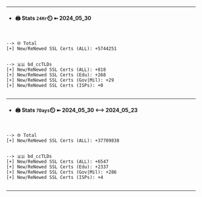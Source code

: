 

---
- #### 🖨️ **Stats** `24Hr`⏲️ ➼ 2024_05_30
```console


--> 🌐 Total
[+] New/ReNewed SSL Certs (ALL): +5744251


--> 🇧🇩 bd_ccTLDs
[+] New/ReNewed SSL Certs (ALL): +818
[+] New/ReNewed SSL Certs (Edu): +268
[+] New/ReNewed SSL Certs (Gov|Mil): +29
[+] New/ReNewed SSL Certs (ISPs): +0


```

---
- #### 🖨️ **Stats** `7Days`⏲️ ➼ 2024_05_30 <--> 2024_05_23
```console


--> 🌐 Total
[+] New/ReNewed SSL Certs (ALL): +37709838


--> 🇧🇩 bd_ccTLDs
[+] New/ReNewed SSL Certs (ALL): +6547
[+] New/ReNewed SSL Certs (Edu): +2337
[+] New/ReNewed SSL Certs (Gov|Mil): +286
[+] New/ReNewed SSL Certs (ISPs): +4


```

---

